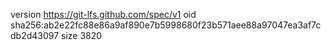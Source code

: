 version https://git-lfs.github.com/spec/v1
oid sha256:ab2e22fc88e86a9af890e7b5998680f23b571aee88a97047ea3af7cdb2d43097
size 3820
